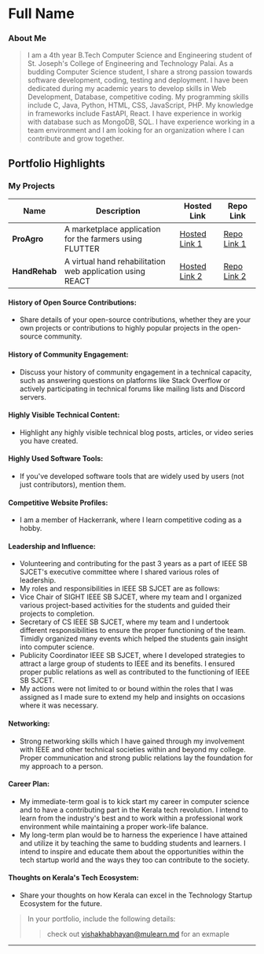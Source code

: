 # Full Name 

### About Me

> I am a 4th year B.Tech Computer Science and Engineering student of St. Joseph's College of Engineering and Technology Palai. As a budding Computer Science student, I share a strong passion towards software development, coding, testing and deployment. I have been dedicated during my academic years to develop skills in Web Development, Database, competitive coding.
> My programming skills include C, Java, Python, HTML, CSS, JavaScript, PHP.
> My knowledge in frameworks include FastAPI, React.
> I have experience in workig with database such as MongoDB, SQL. I have experience working in a team environment and I am looking for an organization where  I can contribute and grow together.



## Portfolio Highlights

### My Projects

| Name                | Description                                                               | Hosted Link                              | Repo Link                                                      |
|---------------------|---------------------------------------------------------------------------|------------------------------------------|----------------------------------------------------------------|
| **ProAgro**  | A marketplace application for the farmers using FLUTTER                                              | [Hosted Link 1](https://example.com)    | [Repo Link 1](https://github.com/username/project1)             |
| **HandRehab**  | A virtual hand rehabilitation web application using REACT                                               | [Hosted Link 2](https://example.com)    | [Repo Link 2](https://github.com/username/project2)             |



#### History of Open Source Contributions:

- Share details of your open-source contributions, whether they are your own projects or contributions to highly popular projects in the open-source community.

#### History of Community Engagement:

-  Discuss your history of community engagement in a technical capacity, such as answering questions on platforms like Stack Overflow or actively participating in technical forums like mailing lists and Discord servers.

#### Highly Visible Technical Content:

- Highlight any highly visible technical blog posts, articles, or video series you have created.

#### Highly Used Software Tools:

- If you've developed software tools that are widely used by users (not just contributors), mention them.

#### Competitive Website Profiles:

- I am a member of Hackerrank, where I learn competitive coding as a hobby.

#### Leadership and Influence:

- Volunteering and contributing for the past 3 years as a part of IEEE SB SJCET's executive committee where I shared various roles of leadership.
- My roles and responsibilities in IEEE SB SJCET are as follows:
- Vice Chair of SIGHT IEEE SB SJCET, where my team and I organized various project-based activities for the students and guided their projects to completion.
- Secretary of CS IEEE SB SJCET, where my team and I undertook different responsibilities to ensure the proper functioning of the team. Timidly organized many events which helped the students gain insight into computer science.
- Publicity Coordinator IEEE SB SJCET, where I developed strategies to attract a large group of students to IEEE and its benefits. I ensured proper public relations as well as contributed to the functioning of IEEE SB SJCET.
- My actions were not limited to or bound within the roles that I was assigned as I made sure to extend my help and insights on occasions where it was necessary.

#### Networking:

- Strong networking skills which I have gained through my involvement with IEEE and other technical societies within and beyond my college. Proper communication and strong public relations lay the foundation for my approach to a person.

#### Career Plan:

- My immediate-term goal is to kick start my career in computer science and to have a contributing part in the Kerala tech revolution. I intend to learn from the industry's best and to work within a professional work environment while maintaining a proper work-life balance.
- My long-term plan would be to harness the experience I have attained and utilize it by teaching the same to budding students and learners. I intend to inspire and educate them about the opportunities within the tech startup world and the ways they too can contribute to the society.

#### Thoughts on Kerala's Tech Ecosystem:

- Share your thoughts on how Kerala can excel in the Technology Startup Ecosystem for the future.


> In your portfolio, include the following details:
>> check out [vishakhabhayan@mulearn.md](./profile/vishakhabhayan@mulearn.md) for an exmaple

---

